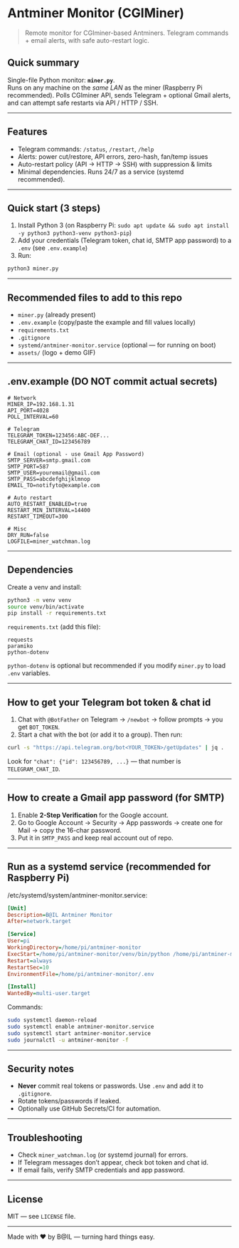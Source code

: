 # Antminer Monitor (CGIMiner)

> Remote monitor for CGIminer-based Antminers. Telegram commands + email alerts, with safe auto-restart logic.

## Quick summary
Single-file Python monitor: **`miner.py`**.  
Runs on any machine on the *same LAN* as the miner (Raspberry Pi recommended). Polls CGIminer API, sends Telegram + optional Gmail alerts, and can attempt safe restarts via API / HTTP / SSH.

---

## Features
- Telegram commands: `/status`, `/restart`, `/help`
- Alerts: power cut/restore, API errors, zero-hash, fan/temp issues
- Auto-restart policy (API → HTTP → SSH) with suppression & limits
- Minimal dependencies. Runs 24/7 as a service (systemd recommended).

---

## Quick start (3 steps)
1. Install Python 3 (on Raspberry Pi: `sudo apt update && sudo apt install -y python3 python3-venv python3-pip`)
2. Add your credentials (Telegram token, chat id, SMTP app password) to a `.env` (see `.env.example`)
3. Run:
```bash
python3 miner.py
```

---

## Recommended files to add to this repo
- `miner.py` (already present)
- `.env.example` (copy/paste the example and fill values locally)
- `requirements.txt`
- `.gitignore`
- `systemd/antminer-monitor.service` (optional — for running on boot)
- `assets/` (logo + demo GIF)

---

## .env.example (DO NOT commit actual secrets)
```
# Network
MINER_IP=192.168.1.31
API_PORT=4028
POLL_INTERVAL=60

# Telegram
TELEGRAM_TOKEN=123456:ABC-DEF...
TELEGRAM_CHAT_ID=123456789

# Email (optional - use Gmail App Password)
SMTP_SERVER=smtp.gmail.com
SMTP_PORT=587
SMTP_USER=youremail@gmail.com
SMTP_PASS=abcdefghijklmnop
EMAIL_TO=notifyto@example.com

# Auto restart
AUTO_RESTART_ENABLED=true
RESTART_MIN_INTERVAL=14400
RESTART_TIMEOUT=300

# Misc
DRY_RUN=false
LOGFILE=miner_watchman.log
```
---

## Dependencies
Create a venv and install:
```bash
python3 -m venv venv
source venv/bin/activate
pip install -r requirements.txt
```

`requirements.txt` (add this file):
```
requests
paramiko
python-dotenv
```

`python-dotenv` is optional but recommended if you modify `miner.py` to load `.env` variables.

---

## How to get your Telegram bot token & chat id
1. Chat with `@BotFather` on Telegram → `/newbot` → follow prompts → you get `BOT_TOKEN`.
2. Start a chat with the bot (or add it to a group). Then run:
```bash
curl -s "https://api.telegram.org/bot<YOUR_TOKEN>/getUpdates" | jq .
```
Look for `"chat": {"id": 123456789, ...}` — that number is `TELEGRAM_CHAT_ID`.

---

## How to create a Gmail app password (for SMTP)
1. Enable **2-Step Verification** for the Google account.
2. Go to Google Account → Security → App passwords → create one for Mail → copy the 16-char password.
3. Put it in `SMTP_PASS` and keep real account out of repo.

---

## Run as a systemd service (recommended for Raspberry Pi)
/etc/systemd/system/antminer-monitor.service:
```ini
[Unit]
Description=B@IL Antminer Monitor
After=network.target

[Service]
User=pi
WorkingDirectory=/home/pi/antminer-monitor
ExecStart=/home/pi/antminer-monitor/venv/bin/python /home/pi/antminer-monitor/miner.py
Restart=always
RestartSec=10
EnvironmentFile=/home/pi/antminer-monitor/.env

[Install]
WantedBy=multi-user.target
```

Commands:
```bash
sudo systemctl daemon-reload
sudo systemctl enable antminer-monitor.service
sudo systemctl start antminer-monitor.service
sudo journalctl -u antminer-monitor -f
```

---

## Security notes
- **Never** commit real tokens or passwords. Use `.env` and add it to `.gitignore`.
- Rotate tokens/passwords if leaked.
- Optionally use GitHub Secrets/CI for automation.

---

## Troubleshooting
- Check `miner_watchman.log` (or systemd journal) for errors.
- If Telegram messages don’t appear, check bot token and chat id.
- If email fails, verify SMTP credentials and app password.

---

## License
MIT — see `LICENSE` file.

---

Made with ❤️ by B@IL — turning hard things easy.
